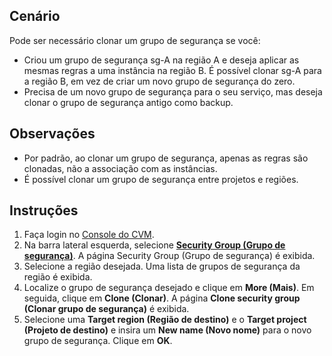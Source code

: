 ## Cenário
Pode ser necessário clonar um grupo de segurança se você:
- Criou um grupo de segurança sg-A na região A e deseja aplicar as mesmas regras a uma instância na região B. É possível clonar sg-A para a região B, em vez de criar um novo grupo de segurança do zero.
- Precisa de um novo grupo de segurança para o seu serviço, mas deseja clonar o grupo de segurança antigo como backup.



## Observações
- Por padrão, ao clonar um grupo de segurança, apenas as regras são clonadas, não a associação com as instâncias.
- É possível clonar um grupo de segurança entre projetos e regiões.

## Instruções

1. Faça login no [Console do CVM](https://console.cloud.tencent.com/cvm/index).
2. Na barra lateral esquerda, selecione **[Security Group (Grupo de segurança)](https://console.cloud.tencent.com/cvm/securitygroup)**. A página Security Group (Grupo de segurança) é exibida.
3. Selecione a região desejada. Uma lista de grupos de segurança da região é exibida.
4. Localize o grupo de segurança desejado e clique em **More (Mais)**. Em seguida, clique em **Clone (Clonar)**. A página **Clone security group (Clonar grupo de segurança)** é exibida.
5. Selecione uma **Target region (Região de destino)** e o **Target project (Projeto de destino)** e insira um **New name (Novo nome)** para o novo grupo de segurança. Clique em **OK**.






